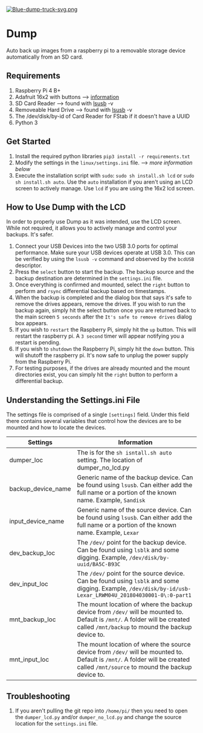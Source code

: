[![Blue-dump-truck-svg.png](https://i.postimg.cc/9fzQ4LyN/Blue-dump-truck-svg.png)](https://postimg.cc/d7PYpmH8)

# Dump

Auto back up images from a raspberry pi to a removable storage device automatically from an SD card.

## Requirements
1. Raspberry Pi 4 B+  
2. Adafruit 16x2 with buttons --> [information](https://learn.adafruit.com/adafruit-16x2-character-lcd-plus-keypad-for-raspberry-pi)
3. SD Card Reader   --> found with [lsusb](https://linux.die.net/man/8/lsusb) -v
4. Removeable Hard Drive --> found with [lsusb](https://linux.die.net/man/8/lsusb) -v
5. The /dev/disk/by-id of Card Reader for FStab if it doesn't have a UUID
6. Python 3

## Get Started
1. Install the required python libraries `pip3 install -r requirements.txt`
2. Modify the settings in the `linux/settings.ini` file. --> *more information below*
3. Execute the installation script with `sudo`: `sudo sh install.sh lcd` or `sudo sh install.sh auto`. Use the `auto` installation if you aren't using an LCD screen to actively manage. Use `lcd` if you are using the 16x2 lcd screen.

## How to Use Dump with the LCD
In order to properly use Dump as it was intended, use the LCD screen. While not required, it allows you to actively manage and control your backups. It's safer. 

1. Connect your USB Devices into the two USB 3.0 ports for optimal performance. Make sure your USB devices operate at USB 3.0. This can be verified by using the `lsusb -v` command and observed by the `bcdUSB` descriptor.
2. Press the `select` button to start the backup. The backup source and the backup destination are determined in the `settings.ini` file.
3. Once everything is confirmed and mounted, select the `right` button to perform and `rsync` differential backup based on timestamps.
4. When the backup is completed and the dialog box that says it's safe to remove the drives appears, remove the drives. If you wish to run the backup again, simply hit the select button once you are returned back to the main screen `5 seconds` after the `It's safe to remove drives` dialog box appears. 
5. If you wish to `restart` the Raspberry Pi, simply hit the `up` button. This will restart the raspberry pi. A `3 second` timer will appear notifying you a restart is pending. 
6. If you wish to `shutdown` the Raspberry Pi, simply hit the `down` button. This will shutoff the raspberry pi. It's now safe to unplug the power supply from the Raspberry Pi.
7. For testing purposes, if the drives are already mounted and the mount directories exist, you can simply hit the `right` button to perform a differential backup. 

## Understanding the Settings.ini File

The settings file is comprised of a single `[settings]` field. Under this field there contains several variables that control how the devices are to be mounted and how to locate the devices. 

|Settings|  Information|
|--|--|
|dumper_loc| The is for the `sh isntall.sh auto` setting. The location of dumper_no_lcd.py|
|backup_device_name| Generic name of the backup device. Can be found using `lsusb`. Can either add the full name or a portion of the known name. Example, `Sandisk`|
|input_device_name| Generic name of the source device. Can be found using `lsusb`. Can either add the full name or a portion of the known name. Example, `Lexar` |
| dev_backup_loc | The `/dev/` point for the backup device. Can be found using `lsblk` and some digging. Example, `/dev/disk/by-uuid/BA5C-B93C` |
| dev_input_loc | The `/dev/` point for the source device. Can be found using `lsblk` and some digging. Example, `/dev/disk/by-id/usb-Lexar_LRWM04U_201804030001-0\:0-part1` |
| mnt_backup_loc | The mount location of where the backup device from `/dev/` will be mounted to. Default is `/mnt/`. A folder will be created called `/mnt/backup` to mound the backup device to. |
| mnt_input_loc | The mount location of where the source device from `/dev/` will be mounted to. Default is `/mnt/`. A folder will be created called `/mnt/source` to mound the backup device to. |

## Troubleshooting

1. If you aren't pulling the git repo into `/home/pi/` then you need to open the `dumper_lcd.py` and/or `dumper_no_lcd.py` and change the source location for the `settings.ini` file. 
